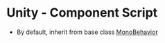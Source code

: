 # Unity - Component Script

- By default, inherit from base class [MonoBehavior](unity-monobehavior.md)
